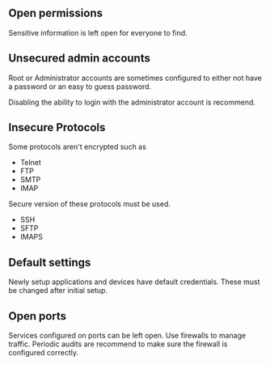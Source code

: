 ## Open permissions

Sensitive information is left open for everyone to find.

## Unsecured admin accounts

Root or Administrator accounts are sometimes configured to either not have a password or an easy to guess password.

Disabling the ability to login with the administrator account is recommend.

## Insecure Protocols

Some protocols aren't encrypted such as
- Telnet
- FTP
- SMTP
- IMAP

Secure version of these protocols must be used.
- SSH
- SFTP
- IMAPS

## Default settings

Newly setup applications and devices have default credentials. These must be changed after initial setup.

## Open ports

Services configured on ports can be left open. Use firewalls to manage traffic. Periodic audits are recommend to make sure the firewall is configured correctly.